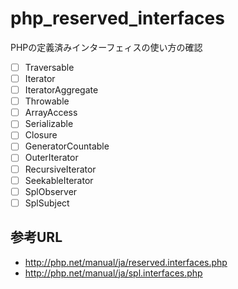 # php_reserved_interfaces

PHPの定義済みインターフェィスの使い方の確認

- [ ] Traversable
- [ ] Iterator
- [ ] IteratorAggregate
- [ ] Throwable
- [ ] ArrayAccess
- [ ] Serializable
- [ ] Closure
- [ ] GeneratorCountable
- [ ] OuterIterator
- [ ] RecursiveIterator
- [ ] SeekableIterator
- [ ] SplObserver
- [ ] SplSubject

## 参考URL

* http://php.net/manual/ja/reserved.interfaces.php
* http://php.net/manual/ja/spl.interfaces.php
